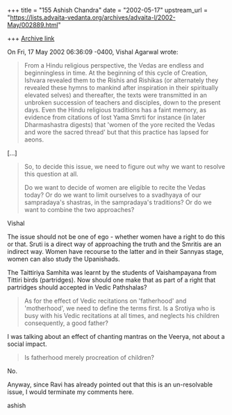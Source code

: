 +++
title = "155 Ashish Chandra"
date = "2002-05-17"
upstream_url = "https://lists.advaita-vedanta.org/archives/advaita-l/2002-May/002889.html"

+++
[Archive link](https://lists.advaita-vedanta.org/archives/advaita-l/2002-May/002889.html)

On Fri, 17 May 2002 06:36:09 -0400, Vishal Agarwal
<vishalagarwal at HOTMAIL.COM> wrote:

>
>From a Hindu religious perspective, the Vedas are endless and beginningless
>in time. At the beginning of this cycle of Creation, Ishvara revealed them
>to the Rishis and Rishikas (or alternately they revealed these hymns to
>mankind after inspiration in their spiritually elevated selves) and
>thereafter, the texts were transmitted in an unbroken succession of
teachers
>and disciples, down to the present days. Even the Hindu religious
traditions
>has a faint memory, as evidence from citations of lost Yama Smrti for
>instance (in later Dharmashastra digests) that 'women of the yore recited
>the Vedas and wore the sacred thread' but that this practice has lapsed for
>aeons.
>

[...]

>
>So, to decide this issue, we need to figure out why we want to resolve this
>question at all.
>
>Do we want to decide of women are eligible to recite the Vedas today? Or do
>we want to limit ourselves to a svadhyaya of our sampradaya's shastras, in
>the sampradaya's traditions? Or do we want to combine the two approaches?
>

Vishal

The issue should not be one of ego - whether women have a right to do this
or that. Sruti is a direct way of approaching the truth and the Smritis are
an indirect way. Women have recourse to the latter and in their Sannyas
stage, women can also study the Upanishads.

The Taittiriya Samhita was learnt by the students of Vaishampayana from
Tittiri birds (partridges). Now should one make that as part of a right
that partridges should accepted in Vedic Pathshalas?

>As for the effect of Vedic recitations on 'fatherhood' and 'motherhood', we
>need to define the terms first. Is a Srotiya who is busy with his Vedic
>recitations at all times, and neglects his children consequently, a good
>father?
>

I was talking about an effect of chanting mantras on the Veerya, not about
a social impact.

>Is fatherhood merely procreation of children?

No.

Anyway, since Ravi has already pointed out that this is an un-resolvable
issue, I would terminate my comments here.

ashish

